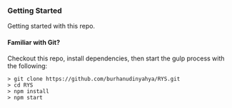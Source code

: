 ### Getting Started

Getting started with this repo.

#### Familiar with Git?
Checkout this repo, install dependencies, then start the gulp process with the following:

```
> git clone https://github.com/burhanudinyahya/RYS.git
> cd RYS
> npm install
> npm start
```
